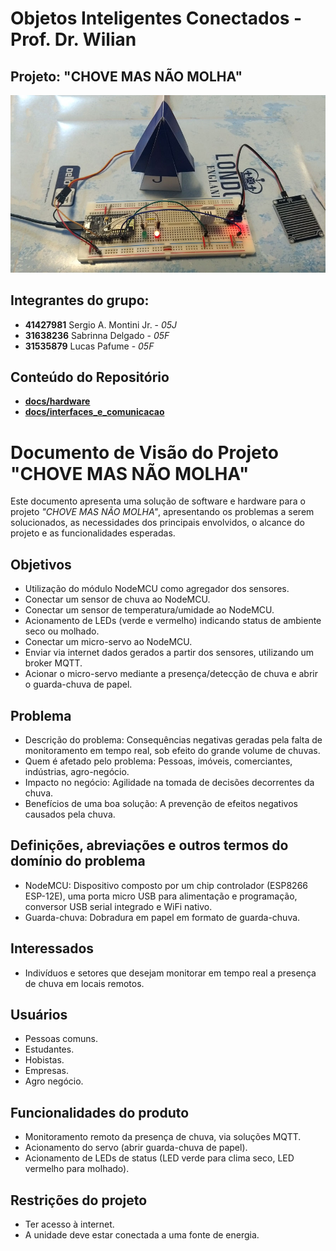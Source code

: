 # Objetos Inteligentes Conectados - Prof. Dr. Wilian

## Projeto: "CHOVE MAS NÃO MOLHA"
![](cmnm.jpg)

## Integrantes do grupo:

* **41427981**  Sergio A. Montini Jr. - *05J*
* **31638236**  Sabrinna Delgado - *05F*
* **31535879**  Lucas Pafume - *05F*

## Conteúdo do Repositório

* **[docs/hardware](/docs/hardware/index.md)**
* **[docs/interfaces_e_comunicacao](/docs/interfaces_e_comunicacao/index.md)**


# Documento de Visão do Projeto "CHOVE MAS NÃO MOLHA"

Este documento apresenta uma solução de software e hardware para o projeto *"CHOVE MAS NÃO MOLHA"*, 
apresentando os problemas a serem solucionados, as necessidades dos principais envolvidos, o alcance do projeto e as funcionalidades esperadas.

## Objetivos

* Utilização do módulo NodeMCU como agregador dos sensores.
* Conectar um sensor de chuva ao NodeMCU.
* Conectar um sensor de temperatura/umidade ao NodeMCU.
* Acionamento de LEDs (verde e vermelho) indicando status de ambiente seco ou molhado.
* Conectar um micro-servo ao NodeMCU.
* Enviar via internet dados gerados a partir dos sensores, utilizando um broker MQTT.
* Acionar o micro-servo mediante a presença/detecção de chuva e abrir o guarda-chuva de papel.

## Problema

* Descrição do problema: Consequências negativas geradas pela falta de monitoramento em tempo real, sob efeito do grande volume de chuvas.
* Quem é afetado pelo problema: Pessoas, imóveis, comerciantes, indústrias, agro-negócio.
* Impacto no negócio: Agilidade na tomada de decisões decorrentes da chuva.
* Benefícios de uma boa solução: A prevenção de efeitos negativos causados pela chuva.

## Definições, abreviações e outros termos do domínio do problema

* NodeMCU: Dispositivo composto por um chip controlador (ESP8266 ESP-12E), uma porta micro USB para alimentação e programação, conversor USB serial integrado e WiFi nativo.
* Guarda-chuva: Dobradura em papel em formato de guarda-chuva.
 
## Interessados

* Indivíduos e setores que desejam monitorar em tempo real a presença de chuva em locais remotos.

## Usuários

* Pessoas comuns.
* Estudantes.
* Hobistas. 
* Empresas.
* Agro negócio.

## Funcionalidades do produto

* Monitoramento remoto da presença de chuva, via soluções MQTT.
* Acionamento do servo (abrir guarda-chuva de papel).
* Acionamento de LEDs de status (LED verde para clima seco, LED vermelho para molhado).

## Restrições do projeto

* Ter acesso à internet.
* A unidade deve estar conectada a uma fonte de energia.

